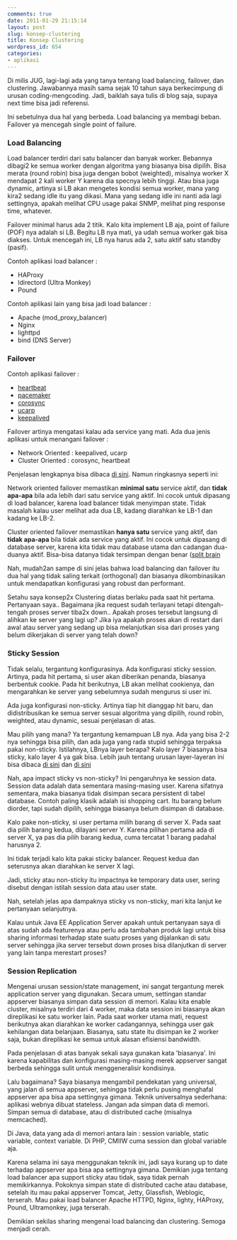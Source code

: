 ```yaml
---
comments: true
date: 2011-01-29 21:15:14
layout: post
slug: konsep-clustering
title: Konsep Clustering
wordpress_id: 654
categories:
- aplikasi
---
```


Di milis JUG, lagi-lagi ada yang tanya tentang load balancing, failover, dan clustering. Jawabannya masih sama sejak 10 tahun saya berkecimpung di urusan coding-mengcoding. Jadi, baiklah saya tulis di blog saja, supaya next time bisa jadi referensi. 

Ini sebetulnya dua hal yang berbeda. 
Load balancing ya membagi beban. 
Failover ya mencegah single point of failure. 

### Load Balancing ###

Load balancer terdiri dari satu balancer dan banyak worker. 
Bebannya dibagi2 ke semua worker dengan algoritma yang biasanya bisa dipilih. 
Bisa merata (round robin) bisa juga dengan bobot (weighted), misalnya worker X mendapat 2 kali worker Y karena dia specnya lebih tinggi.
Atau bisa juga dynamic, artinya si LB akan mengetes kondisi semua worker, mana yang kira2 sedang idle itu yang dikasi. 
Mana yang sedang idle ini nanti ada lagi settingnya, apakah melihat CPU usage pakai SNMP, melihat ping response time, whatever. 

Failover minimal harus ada 2 titik. 
Kalo kita implement LB aja, point of failure (POF) nya adalah si LB. 
Begitu LB nya mati, ya udah semua worker gak bisa diakses. 
Untuk mencegah ini, LB nya harus ada 2, satu aktif satu standby (pasif).

Contoh aplikasi load balancer : 

* HAProxy
* ldirectord (Ultra Monkey)
* Pound

Contoh aplikasi lain yang bisa jadi load balancer : 
	
* Apache (mod_proxy_balancer)
* Nginx
* lighttpd
* bind (DNS Server)

### Failover ###

Contoh aplikasi failover : 

* [heartbeat](http://www.linux-ha.org/wiki/Heartbeat)
* [pacemaker](http://clusterlabs.org/wiki/Main_Page)
* [corosync](http://corosync.github.io/corosync/)
* [ucarp](http://www.pureftpd.org/project/ucarp)
* [keepalived](http://www.keepalived.org/)

Failover artinya mengatasi kalau ada service yang mati. Ada dua jenis aplikasi untuk menangani failover :

* Network Oriented : keepalived, ucarp
* Cluster Oriented : corosync, heartbeat

Penjelasan lengkapnya bisa dibaca [di sini](http://www.formilux.org/archives/haproxy/1003/3259.html). Namun ringkasnya seperti ini:

Network oriented failover memastikan **minimal satu** service aktif, dan **tidak apa-apa** bila ada lebih dari satu service yang aktif. Ini cocok untuk dipasang di load balancer, karena load balancer tidak menyimpan state. Tidak masalah kalau user melihat ada dua LB, kadang diarahkan ke LB-1 dan kadang ke LB-2.

Cluster oriented failover memastikan **hanya satu** service yang aktif, dan **tidak apa-apa** bila tidak ada service yang aktif. Ini cocok untuk dipasang di database server, karena kita tidak mau database utama dan cadangan dua-duanya aktif. Bisa-bisa datanya tidak tersimpan dengan benar ([split brain](http://en.wikipedia.org/wiki/Split-brain_(computing\)))

Nah, mudah2an sampe di sini jelas bahwa load balancing dan failover itu dua hal yang tidak saling terkait (orthogonal) dan biasanya dikombinasikan untuk mendapatkan konfigurasi yang robust dan performant. 


>
>> 
Setahu saya konsep2x Clustering diatas berlaku pada saat hit pertama.
Pertanyaan saya.. Bagaimana jika request sudah terlayani tetapi ditengah-tengah proses server tiba2x down.. Apakah proses tersebut langsung di alihkan ke server yang lagi up? Jika iya apakah proses akan di restart dari awal atau server yang sedang up bisa melanjutkan sisa dari proses yang belum dikerjakan di server yang telah down?

> 
> 

### Sticky Session ###

Tidak selalu, tergantung konfigurasinya. 
Ada konfigurasi sticky session. 
Artinya, pada hit pertama, si user akan diberikan penanda, biasanya berbentuk cookie. 
Pada hit berikutnya, LB akan melihat cookienya, dan mengarahkan ke server yang sebelumnya sudah mengurus si user ini. 

Ada juga konfigurasi non-sticky. 
Artinya tiap hit dianggap hit baru, dan didistribusikan ke semua server sesuai algoritma yang dipilih, round robin, weighted, atau dynamic, sesuai penjelasan di atas. 

Mau pilih yang mana? Ya tergantung kemampuan LB nya. 
Ada yang bisa 2-2 nya sehingga bisa pilih, dan ada juga yang rada stupid sehingga terpaksa pakai non-sticky. 
Istilahnya, LBnya layer berapa? Kalo layer 7 biasanya bisa sticky, kalo layer 4 ya gak bisa. 
Lebih jauh tentang urusan layer-layeran ini bisa dibaca [di sini](http://blog.loadbalancer.org/why-layer-7-sucks/) dan [di sini](http://1wt.eu/articles/2006_lb/) 

Nah, apa impact sticky vs non-sticky? 
Ini pengaruhnya ke session data. 
Session data adalah data sementara masing-masing user. 
Karena sifatnya sementara, maka biasanya tidak disimpan secara persistent di tabel database. 
Contoh paling klasik adalah isi shopping cart. 
Itu barang belum diorder, tapi sudah dipilih, sehingga biasanya belum disimpan di database. 

Kalo pake non-sticky, si user pertama milih barang di server X. 
Pada saat dia pilih barang kedua, dilayani server Y. 
Karena pilihan pertama ada di server X, ya pas dia pilih barang kedua, cuma tercatat 1 barang padahal harusnya 2. 

Ini tidak terjadi kalo kita pakai sticky balancer. 
Request kedua dan seterusnya akan diarahkan ke server X lagi. 

Jadi, sticky atau non-sticky itu impactnya ke temporary data user, sering disebut dengan istilah session data atau user state.

Nah, setelah jelas apa dampaknya sticky vs non-sticky, mari kita lanjut ke pertanyaan selanjutnya. 


>
>> 
Kalau untuk Java EE Application Server apakah untuk pertanyaan saya di atas sudah ada featurenya atau perlu ada tambahan produk lagi untuk bisa sharing informasi terhadap state suatu proses yang dijalankan di satu server sehingga jika server tersebut down proses bisa dilanjutkan di server yang lain tanpa merestart proses?

> 
> 

### Session Replication ###

Mengenai urusan session/state management, ini sangat tergantung merek application server yang digunakan. 
Secara umum, settingan standar appserver biasanya simpan data session di memori. 
Kalau kita enable cluster, misalnya terdiri dari 4 worker, maka data session ini biasanya akan direplikasi ke satu worker lain. 
Pada saat worker utama mati, request berikutnya akan diarahkan ke worker cadangannya, sehingga user gak kehilangan data belanjaan. 
Biasanya, satu state itu disimpan ke 2 worker saja, bukan direplikasi ke semua untuk alasan efisiensi bandwidth. 

Pada penjelasan di atas banyak sekali saya gunakan kata 'biasanya'. Ini karena kapabilitas dan konfigurasi masing-masing merek appserver sangat berbeda sehingga sulit untuk menggeneralisir kondisinya. 

Lalu bagaimana? 
Saya biasanya mengambil pendekatan yang universal, yang jalan di semua appserver, sehingga tidak perlu pusing menghafal appserver apa bisa apa settingnya gimana. 
Teknik universalnya sederhana: aplikasi webnya dibuat stateless. 
Jangan ada simpan data di memori. Simpan semua di database, atau di distributed cache (misalnya memcached). 

Di Java, data yang ada di memori antara lain : session variable, static variable, context variable. 
Di PHP, CMIIW cuma session dan global variable aja. 
 
Karena selama ini saya menggunakan teknik ini, jadi saya kurang up to date terhadap appserver apa bisa apa settingnya gimana. 
Demikian juga tentang load balancer apa support sticky atau tidak, saya tidak pernah memikirkannya. 
Pokoknya simpan state di distributed cache atau database, setelah itu mau pakai appserver Tomcat, Jetty, Glassfish, Weblogic, terserah. 
Mau pakai load balancer Apache HTTPD, Nginx, lighty, HAProxy, Pound, Ultramonkey, juga terserah. 


Demikian sekilas sharing mengenai load balancing dan clustering. Semoga menjadi cerah. 

